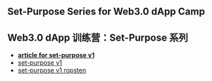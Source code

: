## Set-Purpose Series for Web3.0 dApp Camp

## Web3.0 dApp 训练营：Set-Purpose 系列

- **[article for set-purpose v1](https://mp.weixin.qq.com/s/cCWNOvkAiJQQkF9Bvpnz_Q)**
- [set-purpose v1](https://github.com/leeduckgo/set-purpose/tree/feat/v0x01)
- [set-purpose v1 ropsten](https://github.com/leeduckgo/set-purpose/tree/feat/version0x01-ropsten)

